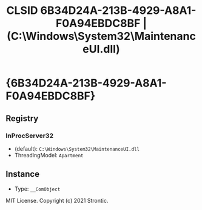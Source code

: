 ﻿---
title: "CLSID 6B34D24A-213B-4929-A8A1-F0A94EBDC8BF | (C:\\Windows\\System32\\MaintenanceUI.dll)"
excerpt: What is COM-Object CLSID 6B34D24A-213B-4929-A8A1-F0A94EBDC8BF?
---

# {6B34D24A-213B-4929-A8A1-F0A94EBDC8BF}


## Registry


### InProcServer32

* (default): `C:\Windows\System32\MaintenanceUI.dll`
* ThreadingModel: `Apartment`

## Instance

* Type: `__ComObject`

MIT License. Copyright (c) 2021 Strontic.


